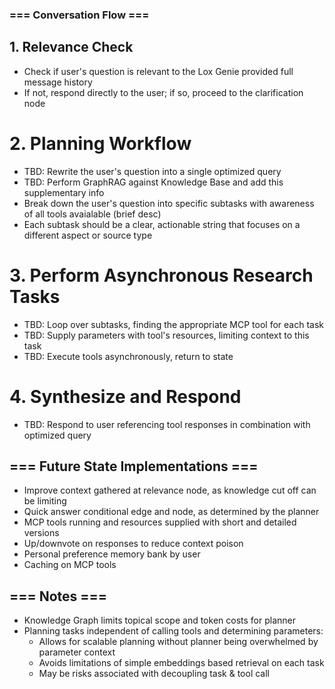 ### === Conversation Flow ===

## 1. Relevance Check
 - Check if user's question is relevant to the Lox Genie provided full message history
 - If not, respond directly to the user; if so, proceed to the clarification node

# 2. Planning Workflow
- TBD: Rewrite the user's question into a single optimized query
- TBD: Perform GraphRAG against Knowledge Base and add this supplementary info
- Break down the user's question into specific subtasks with awareness of all tools avaialable (brief desc)
- Each subtask should be a clear, actionable string that focuses on a different aspect or source type

# 3. Perform Asynchronous Research Tasks
- TBD: Loop over subtasks, finding the appropriate MCP tool for each task
- TBD: Supply parameters with tool's resources, limiting context to this task
- TBD: Execute tools asynchronously, return to state

# 4. Synthesize and Respond
- TBD: Respond to user referencing tool responses in combination with optimized query

## === Future State Implementations ===
- Improve context gathered at relevance node, as knowledge cut off can be limiting
- Quick answer conditional edge and node, as determined by the planner
- MCP tools running and resources supplied with short and detailed versions
- Up/downvote on responses to reduce context poison
- Personal preference memory bank by user
- Caching on MCP tools 

## === Notes ===
- Knowledge Graph limits topical scope and token costs for planner
- Planning tasks independent of calling tools and determining parameters:
  - Allows for scalable planning without planner being overwhelmed by parameter context
  - Avoids limitations of simple embeddings based retrieval on each task
  - May be risks associated with decoupling task & tool call